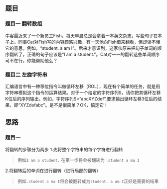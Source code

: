 ## 题目
### 题目一 翻转数组
牛客最近来了一个新员工Fish，每天早晨总是会拿着一本英文杂志，写些句子在本子上。同事Cat对Fish写的内容颇感兴趣，有一天他向Fish借来翻看，但却读不懂它的意思。例如，“student. a am I”。后来才意识到，这家伙原来把句子单词的顺序翻转了，正确的句子应该是“I am a student.”。Cat对一一的翻转这些单词顺序可不在行，你能帮助他么？

### 题目二 左旋字符串
汇编语言中有一种移位指令叫做循环左移（ROL），现在有个简单的任务，就是用字符串模拟这个指令的运算结果。对于一个给定的字符序列S，请你把其循环左移K位后的序列输出。例如，字符序列S=”abcXYZdef”,要求输出循环左移3位后的结果，即“XYZdefabc”。是不是很简单？OK，搞定它！

## 思路
### 题目一
将翻转的步骤分为两步
1.先将整个字符串的每个字符进行翻转
> 例如`I am a student.` 在第一步将会被翻转为 `.student a ma I`

2.将翻转后的单词在进行翻转（进行局部的翻转）
> 例如`.student a ma I`将会被翻转成为`student. a am I`正好是需要的结果